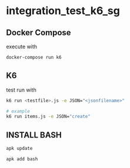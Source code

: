 # integration_test_k6_sg


## Docker Compose

execute with 

```bash
docker-compose run k6
```

## K6

test run with

```bash
k6 run <testfile>.js -e JSON="<jsonfilename>"

# example
k6 run items.js -e JSON="create"
```


## INSTALL BASH 

```sh
apk update

apk add bash
```